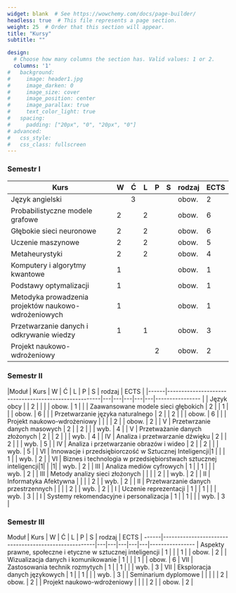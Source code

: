 ```yaml
---
widget: blank  # See https://wowchemy.com/docs/page-builder/
headless: true  # This file represents a page section.
weight: 25  # Order that this section will appear.
title: "Kursy"
subtitle: ""

design:
  # Choose how many columns the section has. Valid values: 1 or 2.
  columns: '1'
#   background: 
#     image: header1.jpg
#     image_darken: 0
#     image_size: cover
#     image_position: center
#     image_parallax: true
#     text_color_light: true
#   spacing:
#     padding: ["20px", "0", "20px", "0"]
# advanced:
#   css_style:
#   css_class: fullscreen
---
```


### Semestr I

| Kurs                                                 | W | Ć | L | P | S | rodzaj | ECTS |
|------------------------------------------------------|---|---|---|---|---|--------|------|
| Język angielski                                      |   | 3 |   |   |   | obow.  | 2    |
| Probabilistyczne modele grafowe                      | 2 |   | 2 |   |   | obow.  | 6    |
| Głębokie sieci neuronowe                             | 2 |   | 2 |   |   | obow.  | 6    |
| Uczenie maszynowe                                    | 2 |   | 2 |   |   | obow.  | 5    |
| Metaheurystyki                                       | 2 |   | 2 |   |   | obow.  | 4    |
| Komputery i algorytmy kwantowe                       | 1 |   |   |   |   | obow.  | 1    |
| Podstawy optymalizacji                               | 1 |   |   |   |   | obow.  | 1    |
| Metodyka prowadzenia projektów naukowo-wdrożeniowych | 1 |   |   |   |   | obow.  | 1    |
| Przetwarzanie danych i odkrywanie wiedzy             | 1 |   | 1 |   |   | obow.  | 3    |
| Projekt naukowo-wdrożeniowy                          |   |   |   | 2 |   | obow.  | 2    |
### Semestr II

|Moduł | Kurs                                                 | W | Ć | L | P | S | rodzaj | ECTS |
|------|------------------------------------------------------|---|---|---|---|---|----------------
|      | Język obcy                                           |   | 2 |   |   |   | obow.  | 1    |
|      | Zaawansowane modele sieci głębokich                  | 2 |   | 1 |   |   | obow.  | 6    |
|      | Przetwarzanie języka naturalnego                     | 2 |   | 2 |   |   | obow.  | 6    |
|      | Projekt naukowo-wdrożeniowy                          |   |   |   | 2 |   | obow.  | 2    |
| V    | Przetwrzanie danych masowych                         | 2 |   | 2 |   |   | wyb.   | 4    |
| V    | Przetważanie danych złożonych                        | 2 |   | 2 |   |   | wyb.   | 4    |
| IV   | Analiza i przetwarzanie dźwięku                      | 2 |   | 2 |   |   | wyb.   | 5    |
| IV   | Analiza i przetwarzanie obrazów i wideo              | 2 |   | 2 |   |   | wyb.   | 5    |
| VI   | Innowacje i przedsiębiorczość w Sztucznej Inteligencji|1 |   |   | 1 |   | wyb.   | 2    |
| VI   | Biznes i technologia w przedsiębiorstwach sztucznej inteligencji|1| | |1| | wyb.  | 2    |
| III  | Analiza mediów cyfrowych                             | 1 |   | 1 |   |   | wyb.   | 2    |
| III  | Metody analizy sieci złożonych                       |   |   |   | 2 |   | wyb.   | 2    |
| II   | Informatyka Afektywna                                |   |   |   | 2 |   | wyb.   | 2    |
| II   | Przetwarzanie danych przestrzennych                  |   |   |   | 2 |   | wyb.   | 2    |
| I    | Uczenie reprezentacji                                | 1 |   | 1 |   |   | wyb.   | 3    |
| I    | Systemy rekomendacyjne i personalizacja              | 1 |   | 1 |   |   | wyb.   | 3    |


### Semestr III

Moduł | Kurs                                                 | W | Ć | L | P | S | rodzaj | ECTS |
------|------------------------------------------------------|---|---|---|---|---|----------------
      | Aspekty prawne, społeczne i etyczne w sztucznej inteligencji | 1 |   |   | 1 |  | obow.  | 2    |
      | Wizualizacja danych i komunikowanie                  | 1 |   |   | 1 |   | obow.  | 6    |
VII   | Zastosowania technik rozmytych                       | 1 |   | 1 |   |   | wyb.   | 3    |
VII   | Eksploracja danych językowych                        | 1 |   | 1 |   |   | wyb.   | 3    |
      | Seminarium dyplomowe                                 |   |   |   |   | 2 | obow.  | 2    |
      | Projekt naukowo-wdrożeniowy                          |   |   |   | 2 |   | obow.  | 2    |
